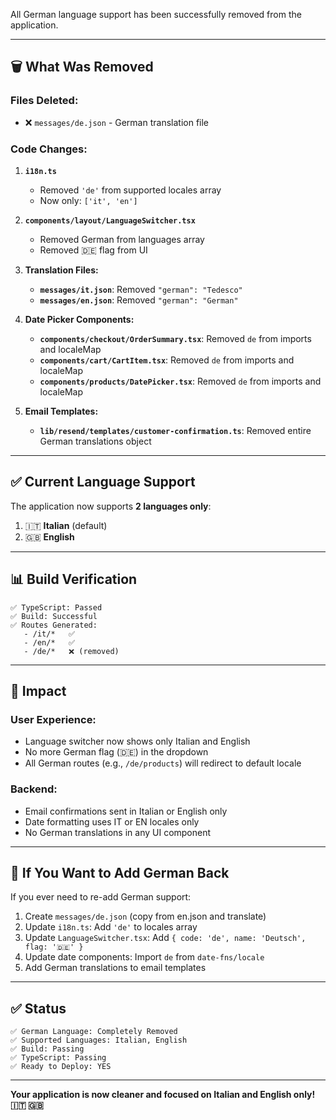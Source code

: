 

All German language support has been successfully removed from the application.

---

## 🗑️ **What Was Removed**

### **Files Deleted:**
- ❌ `messages/de.json` - German translation file

### **Code Changes:**

1. **`i18n.ts`**
   - Removed `'de'` from supported locales array
   - Now only: `['it', 'en']`

2. **`components/layout/LanguageSwitcher.tsx`**
   - Removed German from languages array
   - Removed 🇩🇪 flag from UI

3. **Translation Files:**
   - **`messages/it.json`**: Removed `"german": "Tedesco"`
   - **`messages/en.json`**: Removed `"german": "German"`

4. **Date Picker Components:**
   - **`components/checkout/OrderSummary.tsx`**: Removed `de` from imports and localeMap
   - **`components/cart/CartItem.tsx`**: Removed `de` from imports and localeMap
   - **`components/products/DatePicker.tsx`**: Removed `de` from imports and localeMap

5. **Email Templates:**
   - **`lib/resend/templates/customer-confirmation.ts`**: Removed entire German translations object

---

## ✅ **Current Language Support**

The application now supports **2 languages only**:

1. 🇮🇹 **Italian** (default)
2. 🇬🇧 **English**

---

## 📊 **Build Verification**

```
✅ TypeScript: Passed
✅ Build: Successful
✅ Routes Generated:
   - /it/*   ✅
   - /en/*   ✅
   - /de/*   ❌ (removed)
```

---

## 🎯 **Impact**

### **User Experience:**
- Language switcher now shows only Italian and English
- No more German flag (🇩🇪) in the dropdown
- All German routes (e.g., `/de/products`) will redirect to default locale

### **Backend:**
- Email confirmations sent in Italian or English only
- Date formatting uses IT or EN locales only
- No German translations in any UI component

---

## 🔄 **If You Want to Add German Back**

If you ever need to re-add German support:

1. Create `messages/de.json` (copy from en.json and translate)
2. Update `i18n.ts`: Add `'de'` to locales array
3. Update `LanguageSwitcher.tsx`: Add `{ code: 'de', name: 'Deutsch', flag: '🇩🇪' }`
4. Update date components: Import `de` from `date-fns/locale`
5. Add German translations to email templates

---

## ✅ **Status**

```
✅ German Language: Completely Removed
✅ Supported Languages: Italian, English
✅ Build: Passing
✅ TypeScript: Passing
✅ Ready to Deploy: YES
```

---

**Your application is now cleaner and focused on Italian and English only! 🇮🇹 🇬🇧**

